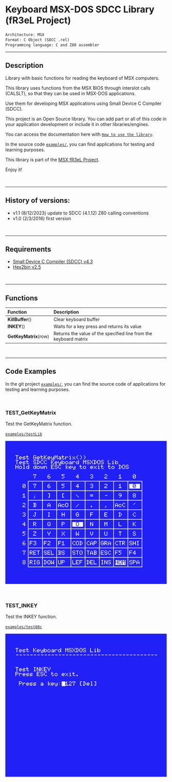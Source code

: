# Keyboard MSX-DOS SDCC Library (fR3eL Project)

```
Architecture: MSX
Format: C Object (SDCC .rel)
Programming language: C and Z80 assembler
```

---

## Description

Library with basic functions for reading the keyboard of MSX computers.

This library uses functions from the MSX BIOS through interslot calls (CALSLT), so that they can be used in MSX-DOS applications.

Use them for developing MSX applications using Small Device C Compiler (SDCC).

This project is an Open Source library. 
You can add part or all of this code in your application development or include it in other libraries/engines.

You can access the documentation here with [`How to use the library`](docs/HOWTO.md).

In the source code [`examples/`](examples/), you can find applications for testing and learning purposes.

This library is part of the [MSX fR3eL Project](https://github.com/mvac7/SDCC_MSX_fR3eL).

Enjoy it!   

<br/>

---

## History of versions:

- v1.1 (8/12/2023) update to SDCC (4.1.12) Z80 calling conventions
- v1.0 (2/3/2016) first version

<br/>

---

## Requirements

- [Small Device C Compiler (SDCC) v4.3](http://sdcc.sourceforge.net/)
- [Hex2bin v2.5](http://hex2bin.sourceforge.net/)

<br/>

---

## Functions

| Function | Description |
| :---     | :---        |
| **KillBuffer**() | Clear keyboard buffer |
| **INKEY**() | Waits for a key press and returns its value |
| **GetKeyMatrix**(row) | Returns the value of the specified line from the keyboard matrix |

<br/>

---

## Code Examples

In the git project [`examples/`](../examples/), you can find the source code of applications for testing and learning purposes.

<br/>

### TEST_GetKeyMatrix

Test the GetKeyMatrix function.

[`examples/testLib`](examples/TEST_GetKeyMatrix)

![Example screenshot](docs/pics/TEST_0001.png)

<br/>

### TEST_INKEY

Test the INKEY function.

[`examples/test80c`](examples/TEST_INKEY)

![Example screenshot](docs/pics/TEST_0002.png)
